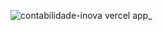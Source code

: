 ![contabilidade-inova vercel app_](https://github.com/oisouguilherme/Contabilidade-Inova/assets/108905023/63de86d8-f227-4139-afcf-dfc2e169c054)
